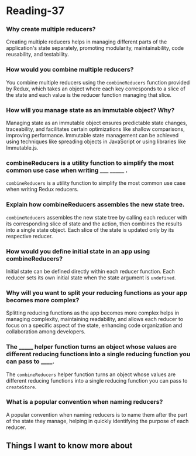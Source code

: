 # Reading-37

### Why create multiple reducers?

Creating multiple reducers helps in managing different parts of the application's state separately, promoting modularity, maintainability, code reusability, and testability.

### How would you combine multiple reducers?

You combine multiple reducers using the `combineReducers` function provided by Redux, which takes an object where each key corresponds to a slice of the state and each value is the reducer function managing that slice.

### How will you manage state as an immutable object? Why?

Managing state as an immutable object ensures predictable state changes, traceability, and facilitates certain optimizations like shallow comparisons, improving performance. Immutable state management can be achieved using techniques like spreading objects in JavaScript or using libraries like Immutable.js.

### combineReducers is a utility function to simplify the most common use case when writing ___ _____ .

`combineReducers` is a utility function to simplify the most common use case when writing Redux reducers.

### Explain how combineReducers assembles the new state tree.

`combineReducers` assembles the new state tree by calling each reducer with its corresponding slice of state and the action, then combines the results into a single state object. Each slice of the state is updated only by its respective reducer.

### How would you define initial state in an app using combineReducers?

Initial state can be defined directly within each reducer function. Each reducer sets its own initial state when the state argument is `undefined`.

### Why will you want to split your reducing functions as your app becomes more complex?

Splitting reducing functions as the app becomes more complex helps in managing complexity, maintaining readability, and allows each reducer to focus on a specific aspect of the state, enhancing code organization and collaboration among developers.

### The _____ helper function turns an object whose values are different reducing functions into a single reducing function you can pass to ____.

The `combineReducers` helper function turns an object whose values are different reducing functions into a single reducing function you can pass to `createStore`.

### What is a popular convention when naming reducers?

A popular convention when naming reducers is to name them after the part of the state they manage, helping in quickly identifying the purpose of each reducer.

## Things I want to know more about